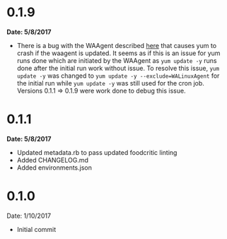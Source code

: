 # 0.1.9
**Date: 5/8/2017**

* There is a bug with the WAAgent described [here](https://github.com/Azure/WALinuxAgent/issues/178) that causes yum to crash if the waagent is updated.  It seems as if this is an issue for yum runs done which are initiated by the WAAgent as `yum update -y` runs done after the initial run work without issue.  To resolve this issue, `yum update -y` was changed to `yum update -y --exclude=WALinuxAgent` for the initial run while `yum update -y` was still used for the cron job.  Versions 0.1.1 => 0.1.9 were work done to debug this issue. 

# 0.1.1
**Date: 5/8/2017**

* Updated metadata.rb to pass updated foodcritic linting
* Added CHANGELOG.md
* Added environments.json

# 0.1.0
Date: 1/10/2017

* Initial commit